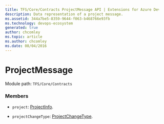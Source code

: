 ```yaml
---
title: TFS/Core/Contracts ProjectMessage API | Extensions for Azure DevOps Services
description: Data representation of a project message.
ms.assetid: 344a7be5-8359-9644-f063-b468766e93fb
ms.technology: devops-ecosystem
generated: true
author: chcomley
ms.topic: article
ms.author: chcomley
ms.date: 08/04/2016
---
```


# ProjectMessage

Module path: `TFS/Core/Contracts`

### Members

- `project`: [ProjectInfo](../../../TFS/Core/Contracts/ProjectInfo.md).

- `projectChangeType`: [ProjectChangeType](../../../TFS/Core/Contracts/ProjectChangeType.md).
